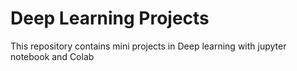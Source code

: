 # Deep Learning Projects



This repository contains mini projects in Deep learning with jupyter notebook and Colab

